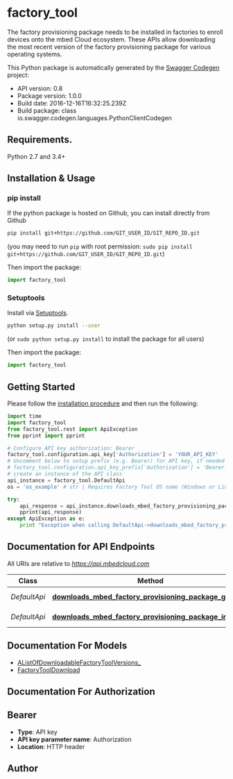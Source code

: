 # factory_tool
The factory provisioning package needs to be installed in factories to enroll devices onto the mbed Cloud ecosystem.  These APIs allow downloading the most recent version of the factory provisioning package for various operating systems. 

This Python package is automatically generated by the [Swagger Codegen](https://github.com/swagger-api/swagger-codegen) project:

- API version: 0.8
- Package version: 1.0.0
- Build date: 2016-12-16T16:32:25.239Z
- Build package: class io.swagger.codegen.languages.PythonClientCodegen

## Requirements.

Python 2.7 and 3.4+

## Installation & Usage
### pip install

If the python package is hosted on Github, you can install directly from Github

```sh
pip install git+https://github.com/GIT_USER_ID/GIT_REPO_ID.git
```
(you may need to run `pip` with root permission: `sudo pip install git+https://github.com/GIT_USER_ID/GIT_REPO_ID.git`)

Then import the package:
```python
import factory_tool 
```

### Setuptools

Install via [Setuptools](http://pypi.python.org/pypi/setuptools).

```sh
python setup.py install --user
```
(or `sudo python setup.py install` to install the package for all users)

Then import the package:
```python
import factory_tool
```

## Getting Started

Please follow the [installation procedure](#installation--usage) and then run the following:

```python
import time
import factory_tool
from factory_tool.rest import ApiException
from pprint import pprint

# Configure API key authorization: Bearer
factory_tool.configuration.api_key['Authorization'] = 'YOUR_API_KEY'
# Uncomment below to setup prefix (e.g. Bearer) for API key, if needed
# factory_tool.configuration.api_key_prefix['Authorization'] = 'Bearer'
# create an instance of the API class
api_instance = factory_tool.DefaultApi
os = 'os_example' # str | Requires Factory Tool OS name (Windows or Linux).

try:
    api_response = api_instance.downloads_mbed_factory_provisioning_package_get(os)
    pprint(api_response)
except ApiException as e:
    print "Exception when calling DefaultApi->downloads_mbed_factory_provisioning_package_get: %s\n" % e

```

## Documentation for API Endpoints

All URIs are relative to *https://api.mbedcloud.com*

Class | Method | HTTP request | Description
------------ | ------------- | ------------- | -------------
*DefaultApi* | [**downloads_mbed_factory_provisioning_package_get**](docs/DefaultApi.md#downloads_mbed_factory_provisioning_package_get) | **GET** /downloads/mbed_factory_provisioning_package | 
*DefaultApi* | [**downloads_mbed_factory_provisioning_package_info_get**](docs/DefaultApi.md#downloads_mbed_factory_provisioning_package_info_get) | **GET** /downloads/mbed_factory_provisioning_package/info | 


## Documentation For Models

 - [AListOfDownloadableFactoryToolVersions_](docs/AListOfDownloadableFactoryToolVersions_.md)
 - [FactoryToolDownload](docs/FactoryToolDownload.md)


## Documentation For Authorization


## Bearer

- **Type**: API key
- **API key parameter name**: Authorization
- **Location**: HTTP header


## Author



